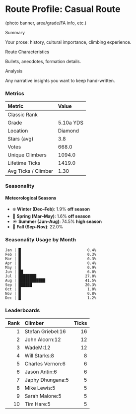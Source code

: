 

# Route Profile: Casual Route

(photo banner, area/grade/FA info, etc.)

Summary

Your prose: history, cultural importance, climbing experience.

Route Characteristics

Bullets, anecdotes, formation details.

Analysis

Any narrative insights you want to keep hand-written.


<!-- AUTO:METRICS:START -->
### Metrics

| Metric              | Value     |
|:--------------------|:----------|
| Classic Rank         |           |
| Grade                | 5.10a YDS |
| Location             | Diamond   |
| Stars (avg)          | 3.8       |
| Votes                | 668.0     |
| Unique Climbers      | 1094.0    |
| Lifetime Ticks       | 1419.0    |
| Avg Ticks / Climber  | 1.30      |
<!-- AUTO:METRICS:END -->

<!-- AUTO:SEASONALITY:START -->
### Seasonality

#### Meteorological Seasons
- ❄️ **Winter (Dec–Feb)**: 1.9% **off season**
- 🌸 **Spring (Mar–May)**: 1.6% **off season**
- ☀️ **Summer (Jun–Aug)**: 74.5% **high season**
- 🍂 **Fall (Sep–Nov)**: 22.0%

### Seasonality Usage by Month
```
Jan | █                              0.4%
Feb | █                              0.3%
Mar | █                              0.3%
Apr | █                              0.4%
May | █                              0.9%
Jun | ██                             6.0%
Jul | ████████                      27.0%
Aug | ████████████                  41.5%
Sep | ██████                        20.3%
Oct | █                              1.0%
Nov | █                              0.8%
Dec | █                              1.2%
```
<!-- AUTO:SEASONALITY:END -->

<!-- AUTO:TOP_CLIMBERS:START -->
### Leaderboards

| Rank | Climber | Ticks |
|-----:|:--------|------:|
| 1 | Stefan Griebel:16 | 16 |
| 2 | John Alcorn:12 | 12 |
| 3 | WadeM:12 | 12 |
| 4 | Will Starks:8 | 8 |
| 5 | Charles Vernon:6 | 6 |
| 6 | Jason Antin:6 | 6 |
| 7 | Japhy Dhungana:5 | 5 |
| 8 | Mike Lewis:5 | 5 |
| 9 | Sarah Malone:5 | 5 |
| 10 | Tim Hare:5 | 5 |
<!-- AUTO:TOP_CLIMBERS:END -->
